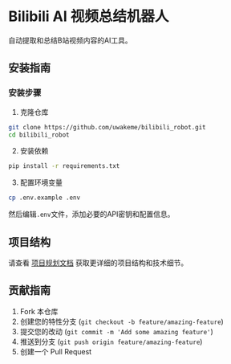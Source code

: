 # Bilibili AI 视频总结机器人

自动提取和总结B站视频内容的AI工具。

## 安装指南
### 安装步骤

1. 克隆仓库
```bash
git clone https://github.com/uwakeme/bilibili_robot.git
cd bilibili_robot
```

2. 安装依赖
```bash
pip install -r requirements.txt
```

3. 配置环境变量
```bash
cp .env.example .env
```
然后编辑`.env`文件，添加必要的API密钥和配置信息。

## 项目结构

请查看 [项目规划文档](docs/bilibili_ai_summary_bot_规划文档.md) 获取更详细的项目结构和技术细节。

## 贡献指南

1. Fork 本仓库
2. 创建您的特性分支 (`git checkout -b feature/amazing-feature`)
3. 提交您的改动 (`git commit -m 'Add some amazing feature'`)
4. 推送到分支 (`git push origin feature/amazing-feature`)
5. 创建一个 Pull Request

